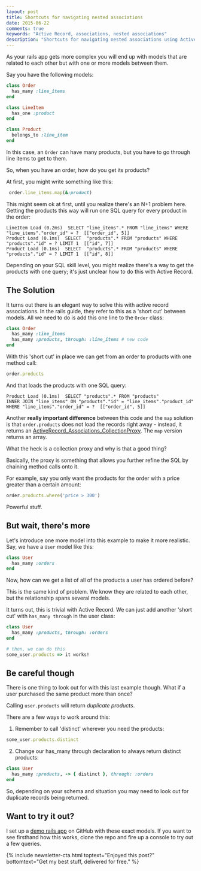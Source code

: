 ```yaml
---
layout: post
title: Shortcuts for navigating nested associations
date: 2015-06-22
comments: true
keywords: "Active Record, associations, nested associations"
description: "Shortcuts for navigating nested associations using Active Record"
---
```


As your rails app gets more complex you will end up with models that are
related to each other but with one or more models between them.

Say you have the following models:

```ruby
class Order
  has_many :line_items
end

class LineItem
  has_one :product
end

class Product
  belongs_to :line_item
end
```

In this case, an `Order` can have many products, but you have to go through
line items to get to them.

So, when you have an order, how do you get its products?

At first, you might write something like this:

```ruby
 order.line_items.map(&:product)
```

This might seem ok at first, until you realize there's an N+1 problem
here. Getting the products this way will run one SQL query for every
product in the order:

```
LineItem Load (0.2ms)  SELECT "line_items".* FROM "line_items" WHERE "line_items"."order_id" = ?  [["order_id", 5]]
Product Load (0.1ms)  SELECT  "products".* FROM "products" WHERE "products"."id" = ? LIMIT 1  [["id", 7]]
Product Load (0.1ms)  SELECT  "products".* FROM "products" WHERE "products"."id" = ? LIMIT 1  [["id", 8]]
```

Depending on your SQL skill level, you might realize there's a way to
get the products with one query; it's just unclear how to do this with
Active Record.

## The Solution

It turns out there is an elegant way to solve this with active record
associations. In the rails guide, they refer to this as a 'short cut'
between models. All we need to do is add this one line to the `Order` class:

```ruby
class Order
  has_many :line_items
  has_many :products, through: :line_items # new code
end
```

With this 'short cut' in place we can get from an order to products with
one method call:

```ruby
order.products
```

And that loads the products with one SQL query:

```
Product Load (0.1ms)  SELECT "products".* FROM "products"
INNER JOIN "line_items" ON "products"."id" = "line_items"."product_id"
WHERE "line_items"."order_id" = ?  [["order_id", 5]]
```

Another **really important difference** between this code and the `map` solution is
that `order.products` does not load the records right away - instead, it
returns an
[ActiveRecord\_Associations\_CollectionProxy](http://edgeapi.rubyonrails.org/classes/ActiveRecord/Associations/CollectionProxy.html).
The `map` version returns an array.

What the heck is a collection proxy and why is that a good thing?

Basically, the proxy is something that allows you further refine the SQL
by chaining method calls onto it.

For example, say you only want the products for the order with a price
greater than a certain amount:

```ruby
order.products.where('price > 300')
```

Powerful stuff.

## But wait, there's more

Let's introduce one more model into this example to make it more
realistic. Say, we have a `User` model like this:

```ruby
class User
  has_many :orders
end
```

Now, how can we get a list of all of the products a user has ordered
before?

This is the same kind of problem. We know they are related to
each other, but the relationship spans several models.

It turns out, this is trivial with Active Record. We can just add
another 'short cut' with `has_many through` in the user class:

```ruby
class User
  has_many :products, through: :orders
end

# then, we can do this
some_user.products => it works!
```

## Be careful though

There is one thing to look out for  with this last example though. What
if a user purchased the same product more than once?

Calling `user.products` will return *duplicate products*.

There are a few ways to work around this:

1) Remember to call 'distinct' wherever you need the products:

```ruby
some_user.products.distinct
```

2) Change our has_many through declaration to always return distinct products:

```ruby
class User
  has_many :products, -> { distinct }, through: :orders
end
```

So, depending on your schema and situation you may need to look out for
duplicate records being returned.

## Want to try it out?

I set up a [demo rails
app](https://github.com/aokolish/active-record-shortcuts) on GitHub with
these exact models. If you want to see firsthand how this works, clone
the repo and fire up a console to try out a few queries.

{% include newsletter-cta.html toptext="Enjoyed this post?" bottomtext="Get my best stuff, delivered for free." %}
